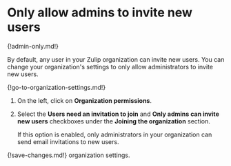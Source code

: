 # Only allow admins to invite new users

{!admin-only.md!}

By default, any user in your Zulip organization can invite new users. You
can change your organization's settings to only allow administrators to
invite new users.

{!go-to-organization-settings.md!}

1. On the left, click on **Organization permissions**.

2. Select the **Users need an invitation to join** and **Only admins can invite new users**
checkboxes under the **Joining the organization** section.

    If this option is enabled, only administrators in your organization can send
    email invitations to new users.

{!save-changes.md!} organization settings.
